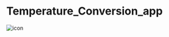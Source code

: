 # Temperature_Conversion_app
![icon](https://github.com/user-attachments/assets/1f611017-5638-482f-a74e-dd9039452217)
